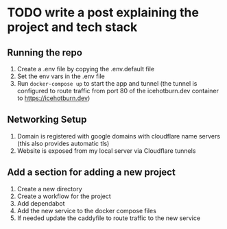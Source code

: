 # TODO write a post explaining the project and tech stack

## Running the repo

1. Create a .env file by copying the .env.default file
2. Set the env vars in the .env file
3. Run `docker-compose up` to start the app and tunnel (the tunnel is configured to route traffic from port 80 of the icehotburn.dev container to https://icehotburn.dev)

## Networking Setup

1. Domain is registered with google domains with cloudflare name servers (this also provides automatic tls)
2. Website is exposed from my local server via Cloudflare tunnels

## Add a section for adding a new project

1. Create a new directory
2. Create a workflow for the project
3. Add dependabot
4. Add the new service to the docker compose files
5. If needed update the caddyfile to route traffic to the new service
